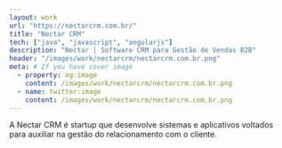 ```yaml
---
layout: work
url: "https://nectarcrm.com.br/"
title: "Nectar CRM"
tech: ["java", "javascript", "angularjs"]
description: "Nectar | Software CRM para Gestão de Vendas B2B"
header: "/images/work/nectarcrm/nectarcrm.com.br.png"
meta: # If you have cover image
  - property: og:image
    content: /images/work/nectarcrm/nectarcrm.com.br.png
  - name: twitter:image
    content: /images/work/nectarcrm/nectarcrm.com.br.png
---
```


<span>A Nectar CRM é startup que desenvolve sistemas e aplicativos voltados para auxiliar na gestão do relacionamento com o cliente.</span>